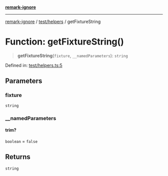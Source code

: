 [**remark-ignore**](../../../README.md)

***

[remark-ignore](../../../README.md) / [test/helpers](../README.md) / getFixtureString

# Function: getFixtureString()

> **getFixtureString**(`fixture`, `__namedParameters`): `string`

Defined in: [test/helpers.ts:5](https://github.com/Xunnamius/unified-utils/blob/a4f71008c0749e4915e4bdc7b10c0735df17a6c6/packages/remark-ignore/test/helpers.ts#L5)

## Parameters

### fixture

`string`

### \_\_namedParameters

#### trim?

`boolean` = `false`

## Returns

`string`

